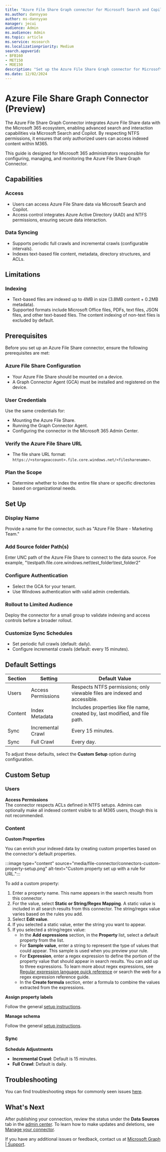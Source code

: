 ```yaml
--- 
title: "Azure File Share Graph connector for Microsoft Search and Copilot" 
ms.author: dannyyao
author: ms-dannyyao
manager: jecui
audience: Admin
ms.audience: Admin 
ms.topic: article 
ms.service: mssearch 
ms.localizationpriority: Medium 
search.appverid: 
- BFB160 
- MET150 
- MOE150 
description: "Set up the Azure File Share Graph connector for Microsoft Search and Copilot" 
ms.date: 12/02/2024
---
```


# Azure File Share Graph Connector (Preview)

The Azure File Share Graph Connector integrates Azure File Share data with the Microsoft 365 ecosystem, enabling advanced search and interaction capabilities via Microsoft Search and Copilot. By respecting NTFS permissions, it ensures that only authorized users can access indexed content within M365.

This guide is designed for Microsoft 365 administrators responsible for configuring, managing, and monitoring the Azure File Share Graph Connector.

## Capabilities

### Access
- Users can access Azure File Share data via Microsoft Search and Copilot.
- Access control integrates Azure Active Directory (AAD) and NTFS permissions, ensuring secure data interaction.

### Data Syncing
- Supports periodic full crawls and incremental crawls (configurable intervals).
- Indexes text-based file content, metadata, directory structures, and ACLs.

## Limitations

### Indexing
- Text-based files are indexed up to 4MB in size (3.8MB content + 0.2MB metadata).
- Supported formats include Microsoft Office files, PDFs, text files, JSON files, and other text-based files. The content indexing of non-text files is excluded by default.

## Prerequisites

Before you set up an Azure File Share connector, ensure the following prerequisites are met:

### Azure File Share Configuration
- Your Azure File Share should be mounted on a device.
- A Graph Connector Agent (GCA) must be installed and registered on the device.

### User Credentials
Use the same credentials for:
- Mounting the Azure File Share.
- Running the Graph Connector Agent.
- Configuring the connector in the Microsoft 365 Admin Center.

### Verify the Azure File Share URL
- The file share URL format: `https://<storageaccount>.file.core.windows.net/<filesharename>`.

### Plan the Scope
- Determine whether to index the entire file share or specific directories based on organizational needs.

## Set Up

### Display Name
Provide a name for the connector, such as "Azure File Share - Marketing Team."

### Add Source folder Path(s)
Enter UNC path of the Azure File Share to connect to the data source.
Foe example, "\\testpath.file.core.windows.net\test_folder\test_folder2"

### Configure Authentication
- Select the GCA for your tenant.
- Use Windows authentication with valid admin credentials.

### Rollout to Limited Audience
Deploy the connector for a small group to validate indexing and access controls before a broader rollout.

### Customize Sync Schedules
- Set periodic full crawls (default: daily).
- Configure incremental crawls (default: every 15 minutes).

## Default Settings

| Section  | Setting            | Default Value                                                      |
|----------|--------------------|--------------------------------------------------------------------|
| Users    | Access Permissions | Respects NTFS permissions; only viewable files are indexed and accessible. |
| Content  | Index Metadata     | Includes properties like file name, created by, last modified, and file path. |
| Sync     | Incremental Crawl  | Every 15 minutes.                                                 |
| Sync     | Full Crawl         | Every day.                                                        |

To adjust these defaults, select the **Custom Setup** option during configuration.

## Custom Setup

### Users

**Access Permissions**  
The connector respects ACLs defined in NTFS setups. Admins can optionally make all indexed content visible to all M365 users, though this is not recommended.

### Content

**Custom Properties**

You can enrich your indexed data by creating custom properties based on the connector's default properties.

:::image type="content" source="media/file-connector/connectors-custom-property-setup.png" alt-text="Custom property set up with a rule for URL.":::

To add a custom property:

  1. Enter a property name. This name appears in the search results from this connector.
  1. For the value, select **Static or String/Regex Mapping**. A static value is included in all search results from this connector. The string/regex value varies based on the rules you add.
  1. Select **Edit value**.
  1. If you selected a static value, enter the string you want to appear.
  1. If you selected a string/regex value:
      * In the **Add expressions** section, in the **Property** list, select a default property from the list.
      * For **Sample value**, enter a string to represent the type of values that could appear. This sample is used when you preview your rule.
      * For **Expression**, enter a regex expression to define the portion of the property value that should appear in search results. You can add up to three expressions. To learn more about regex expressions, see [Regular expression language quick reference](/dotnet/standard/base-types/regular-expression-language-quick-reference) or search the web for a regex expression reference guide.
      * In the **Create formula** section, enter a formula to combine the values extracted from the expressions. 

**Assign property labels**

Follow the general [setup instructions](./configure-connector.md).
<!---If the above phrase does not apply, delete it and insert specific details for your data source that are different from general setup instructions.-->

**Manage schema**

Follow the general [setup instructions](./configure-connector.md).
<!---If the above phrase does not apply, delete it and insert specific details for your data source that are different from general setup instructions.-->

### Sync

**Schedule Adjustments**  
- **Incremental Crawl**: Default is 15 minutes.
- **Full Crawl**: Default is daily.

## Troubleshooting

You can find troubleshooting steps for commonly seen issues [here](troubleshoot-azure-file-share-connector.md).

## What's Next

After publishing your connection, review the status under the **Data Sources** tab in the [admin center](https://admin.microsoft.com). To learn how to make updates and deletions, see [Manage your connector](manage-connector.md).

If you have any additional issues or feedback, contact us at [Microsoft Graph | Support](https://developer.microsoft.com/en-us/graph/support).

